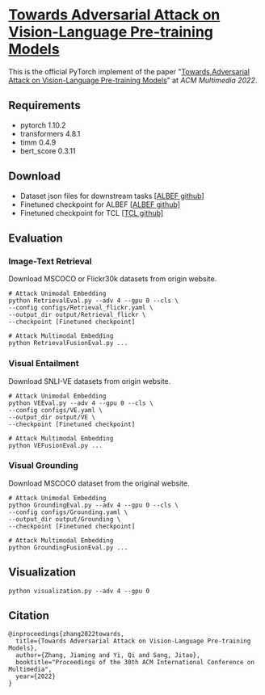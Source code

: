 
# [Towards Adversarial Attack on Vision-Language Pre-training Models](https://arxiv.org/abs/2206.09391)

This is the official PyTorch implement of the paper "[Towards Adversarial Attack on Vision-Language Pre-training Models](https://arxiv.org/abs/2206.09391)" at *ACM Multimedia 2022*. 

<!-- <img src="img.png" width=500> -->

## Requirements
- pytorch 1.10.2
- transformers 4.8.1
- timm 0.4.9
- bert_score 0.3.11


## Download
- Dataset json files for downstream tasks [[ALBEF github]](https://github.com/salesforce/ALBEF)
- Finetuned checkpoint for ALBEF [[ALBEF github]](https://github.com/salesforce/ALBEF)
- Finetuned checkpoint for TCL [[TCL github]](https://github.com/uta-smile/TCL)


## Evaluation
### Image-Text Retrieval
Download MSCOCO or Flickr30k datasets from origin website.
```
# Attack Unimodal Embedding
python RetrievalEval.py --adv 4 --gpu 0 --cls \
--config configs/Retrieval_flickr.yaml \
--output_dir output/Retrieval_flickr \
--checkpoint [Finetuned checkpoint]

# Attack Multimodal Embedding
python RetrievalFusionEval.py ...
```

### Visual Entailment
Download SNLI-VE datasets from origin website.
```
# Attack Unimodal Embedding
python VEEval.py --adv 4 --gpu 0 --cls \
--config configs/VE.yaml \
--output_dir output/VE \
--checkpoint [Finetuned checkpoint]

# Attack Multimodal Embedding
python VEFusionEval.py ...
```

### Visual Grounding
Download MSCOCO dataset from the original website.
```
# Attack Unimodal Embedding
python GroundingEval.py --adv 4 --gpu 0 --cls \
--config configs/Grounding.yaml \
--output_dir output/Grounding \
--checkpoint [Finetuned checkpoint]

# Attack Multimodal Embedding
python GroundingFusionEval.py ...
```

## Visualization
```
python visualization.py --adv 4 --gpu 0
```
## Citation
```
@inproceedings{zhang2022towards,
  title={Towards Adversarial Attack on Vision-Language Pre-training Models},
  author={Zhang, Jiaming and Yi, Qi and Sang, Jitao},
  booktitle="Proceedings of the 30th ACM International Conference on Multimedia",
  year={2022}
}
```
